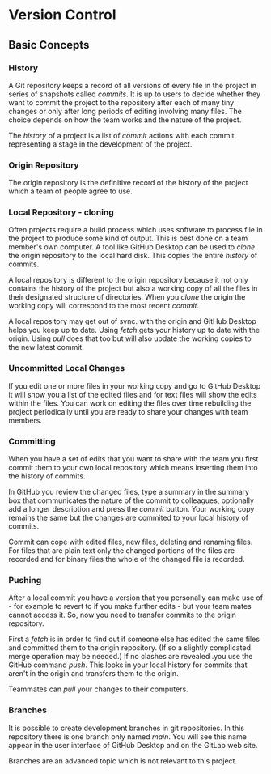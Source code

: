# Version Control

## Basic Concepts

### History

A Git repository keeps a record of all versions of every file in the project in 
series of snapshots called *commits*. It is up to users to decide whether they
want to commit the project to the repository after each of many tiny changes
or only after long periods of editing involving many files. The choice depends
on how the team works and the nature of the project.

The *history* of a project is a list of *commit* actions with each commit 
representing a stage in the development of the project.

### Origin Repository

The origin repository is the definitive record of the history of the project
which a team of people agree to use.

### Local Repository - cloning

Often projects require a build process which uses software to process file
in the project to produce some kind of output. This is best done on a team
member's own computer. A tool like GitHub Desktop can be used to *clone* the 
origin repository to the local hard disk. This copies the entire *history*
of commits.

A local repository is different to the origin repository because it not
only contains the history of the project but also a working copy of all
the files in their designated structure of directories. When you
*clone* the origin the working copy will correspond to the most recent
*commit*.

A local repository may get out of sync. with the origin and GitHub Desktop
helps you keep up to date. Using *fetch* gets your history up to date with
the origin. Using *pull* does that too but will also update the working
copies to the new latest commit.

### Uncommitted Local Changes

If you edit one or more files in your working copy and go to GitHub Desktop
it will show you a list of the edited files and for text files will show
the edits within the files. You can work on editing the files over time
rebuilding the project periodically until you are ready to share your
changes with team members.

### Committing

When you have a set of edits that you want to share with the team you
first commit them to your own local repository which means inserting
them into the history of commits.

In GitHub you review the changed files, type a summary in the summary
box that communicates the nature of the commit to colleagues, optionally
add a longer description and press the *commit* button.  Your working
copy remains the same but the changes are commited to your local history
of commits.

Commit can cope with edited files, new files, deleting and renaming files.
For files that are plain text only the changed portions of the files
are recorded and for binary files the whole of the changed file is recorded.

### Pushing

After a local commit you have a version that you personally can make
use of - for example to revert to if you make further edits - but your
team mates cannot access it. So, now you need to transfer commits to
the origin repository.

First a *fetch* is in order to find out if someone else has edited the
same files and committed them to the origin repository. (If so a slightly
complicated merge operation may be needed.) If no clashes are revealed
.you use the GitHub command *push*.  This looks in your local history for
commits that aren't in the origin and transfers them to the origin.

Teammates can *pull* your changes to their computers.

### Branches

It is possible to create development branches in git repositories. In this
repository there is one branch only named *main*. You will see this
name appear in the user interface of GitHub Desktop and on the GitLab
web site.

Branches are an advanced topic which is not relevant to this project.